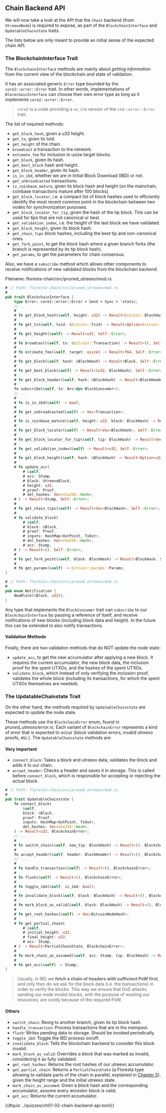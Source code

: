 ## Chain Backend API

We will now take a look at the API that the `Chain` backend (from `UtreexoNode`) is required to expose, as part of the `BlockchainInterface` and `UpdatableChainstate` traits.

The lists below are only meant to provide an initial sense of the expected chain API.

### The BlockchainInterface Trait

The `BlockchainInterface` methods are mainly about _getting information_ from the current view of the blockchain and state of validation.

It has an associated generic `Error` type bounded by the `core2::error::Error` trait. In other words, implementations of `BlockchainInterface` can choose their own error type as long as it implements `core2::error::Error`.
> `core2` is a crate providing a `no_std` version of the `std::error::Error` trait.

The list of required methods:

- `get_block_hash`, given a u32 height.
- `get_tx`, given its txid.
- `get_height` of the chain.
- `broadcast` a transaction to the network.
- `estimate_fee` for inclusion in usize target blocks.
- `get_block`, given its hash.
- `get_best_block` hash and height.
- `get_block_header`, given its hash.
- `is_in_ibd`, whether we are in Initial Block Download (IBD) or not.
- `get_unbroadcasted` transactions.
- `is_coinbase_mature`, given its block hash and height (on the mainchain, coinbase transactions mature after 100 blocks).
- `get_block_locator`, i.e. a compact list of block hashes used to efficiently identify the most recent common point in the blockchain between two nodes for synchronization purposes.
- `get_block_locator_for_tip`, given the hash of the tip block. This can be used for tips that are not canonical or best.
- `get_validation_index`, i.e. the height of the last block we have validated.
- `get_block_height`, given its block hash.
- `get_chain_tips` block hashes, including the best tip and non-canonical ones.
- `get_fork_point`, to get the block hash where a given branch forks (the branch is represented by its tip block hash).
- `get_params`, to get the parameters for chain consensus.

Also, we have a `subscribe` method which allows other components to receive notifications of new validated blocks from the blockchain backend.

Filename: floresta-chain/src/pruned_utreexo/mod.rs

```rust
# // Path: floresta-chain/src/pruned_utreexo/mod.rs
#
pub trait BlockchainInterface {
    type Error: core2::error::Error + Send + Sync + 'static;
    // ...
    #
    # fn get_block_hash(&self, height: u32) -> Result<bitcoin::BlockHash, Self::Error>;
    #
    # fn get_tx(&self, txid: &bitcoin::Txid) -> Result<Option<bitcoin::Transaction>, Self::Error>;
    #
    # fn get_height(&self) -> Result<u32, Self::Error>;
    #
    # fn broadcast(&self, tx: &bitcoin::Transaction) -> Result<(), Self::Error>;
    #
    # fn estimate_fee(&self, target: usize) -> Result<f64, Self::Error>;
    #
    # fn get_block(&self, hash: &BlockHash) -> Result<Block, Self::Error>;
    #
    # fn get_best_block(&self) -> Result<(u32, BlockHash), Self::Error>;
    #
    # fn get_block_header(&self, hash: &BlockHash) -> Result<BlockHeader, Self::Error>;
    #
    fn subscribe(&self, tx: Arc<dyn BlockConsumer>);
    // ...
    #
    # fn is_in_ibd(&self) -> bool;
    #
    # fn get_unbroadcasted(&self) -> Vec<Transaction>;
    #
    # fn is_coinbase_mature(&self, height: u32, block: BlockHash) -> Result<bool, Self::Error>;
    #
    # fn get_block_locator(&self) -> Result<Vec<BlockHash>, Self::Error>;
    #
    # fn get_block_locator_for_tip(&self, tip: BlockHash) -> Result<Vec<BlockHash>, BlockchainError>;
    #
    # fn get_validation_index(&self) -> Result<u32, Self::Error>;
    #
    # fn get_block_height(&self, hash: &BlockHash) -> Result<Option<u32>, Self::Error>;
    #
    # fn update_acc(
        # &self,
        # acc: Stump,
        # block: UtreexoBlock,
        # height: u32,
        # proof: Proof,
        # del_hashes: Vec<sha256::Hash>,
    # ) -> Result<Stump, Self::Error>;
    #
    # fn get_chain_tips(&self) -> Result<Vec<BlockHash>, Self::Error>;
    #
    # fn validate_block(
        # &self,
        # block: &Block,
        # proof: Proof,
        # inputs: HashMap<OutPoint, TxOut>,
        # del_hashes: Vec<sha256::Hash>,
        # acc: Stump,
    # ) -> Result<(), Self::Error>;
    #
    # fn get_fork_point(&self, block: BlockHash) -> Result<BlockHash, Self::Error>;
    #
    # fn get_params(&self) -> bitcoin::params::Params;
}
```

```rust
# // Path: floresta-chain/src/pruned_utreexo/mod.rs
#
pub enum Notification {
    NewBlock((Block, u32)),
}
```

Any type that implements the `BlockConsumer` trait can `subscribe` to our `BlockchainInterface` by passing a reference of itself, and receive notifications of new blocks (including block data and height). In the future this can be extended to also notify transactions.

#### Validation Methods

Finally, there are two validation methods that do NOT update the node state:

- `update_acc`, to get the new accumulator after applying a new block. It requires the current accumulator, the new block data, the inclusion proof for the spent UTXOs, and the hashes of the spent UTXOs.
- `validate_block`, which instead of only verifying the inclusion proof, validates the whole block (including its transactions, for which the spent UTXOs themselves are needed).

### The UpdatableChainstate Trait

On the other hand, the methods required by `UpdatableChainstate` are expected to update the node state.

These methods use the `BlockchainError` enum, found in _pruned_utreexo/error.rs_. Each variant of `BlockchainError` represents a kind of error that is expected to occur (block validation errors, invalid utreexo proofs, etc.). The `UpdatableChainstate` methods are:

#### Very important
- `connect_block`: Takes a block and utreexo data, validates the block and adds it to our chain.
- `accept_header`: Checks a header and saves it in storage. This is called before `connect_block`, which is responsible for accepting or rejecting the actual block.

```rust
# // Path: floresta-chain/src/pruned_utreexo/mod.rs
#
pub trait UpdatableChainstate {
    fn connect_block(
        &self,
        block: &Block,
        proof: Proof,
        inputs: HashMap<OutPoint, TxOut>,
        del_hashes: Vec<sha256::Hash>,
    ) -> Result<u32, BlockchainError>;
    // ...
    #
    # fn switch_chain(&self, new_tip: BlockHash) -> Result<(), BlockchainError>;
    #
    fn accept_header(&self, header: BlockHeader) -> Result<(), BlockchainError>;
    // ...
    #
    # fn handle_transaction(&self) -> Result<(), BlockchainError>;
    #
    # fn flush(&self) -> Result<(), BlockchainError>;
    #
    # fn toggle_ibd(&self, is_ibd: bool);
    #
    # fn invalidate_block(&self, block: BlockHash) -> Result<(), BlockchainError>;
    #
    # fn mark_block_as_valid(&self, block: BlockHash) -> Result<(), BlockchainError>;
    #
    # fn get_root_hashes(&self) -> Vec<BitcoinNodeHash>;
    #
    # fn get_partial_chain(
        # &self,
        # initial_height: u32,
        # final_height: u32,
        # acc: Stump,
    # ) -> Result<PartialChainState, BlockchainError>;
    #
    # fn mark_chain_as_assumed(&self, acc: Stump, tip: BlockHash) -> Result<bool, BlockchainError>;
    #
    # fn get_acc(&self) -> Stump;
}
```

> Usually, in IBD we **fetch a chain of headers with sufficient PoW first**, and only then do we ask for the block data (i.e. the transactions) in order to verify the blocks. This way we ensure that DoS attacks sending our node invalid blocks, with the purpose of wasting our resources, are costly because of the required PoW.

#### Others
- `switch_chain`: Reorg to another branch, given its tip block hash.
- `handle_transaction`: Process transactions that are in the mempool.
- `flush`: Writes pending data to storage. Should be invoked periodically.
- `toggle_ibd`: Toggle the IBD process on/off.
- `invalidate_block`: Tells the blockchain backend to consider this block invalid.
- `mark_block_as_valid`: Overrides a block that was marked as invalid, considering it as fully validated.
- `get_root_hashes`: Returns the root hashes of our utreexo accumulator.
- `get_partial_chain`: Returns a `PartialChainState` (a Floresta type allowing to validate parts of the chain in parallel, explained in [Chapter 5](ch05-00-advanced-chain-validation-methods.md)), given the height range and the initial utreexo state.
- `mark_chain_as_assumed`: Given a block hash and the corresponding accumulator, assume every ancestor block is valid.
- `get_acc`: Returns the current accumulator.

{{#quiz ../quizzes/ch01-02-chain-backend-api.toml}}
